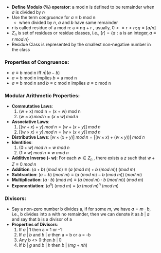 - **Define Modulo (%) operator**: $\text {a mod n}$ is defined to be remainder when $a$ is divided by $n$
- Use the term *congruence* for $a \equiv \text {b mod n}$
	- when divided by $n$, $a$ and $b$ have same remainder
- $r$ is called residue of $\text {a mod n}$: $\text { a = nq + r}$ , usually, $0 <= r < n; q = [a/n]$
- $Z_n$ is set of residues or residue classes, i.e., $[r]=\{a : \text {a is an integer}, a \equiv r\;mod\;n\}$
- Residue Class is represented by the smallest non-negative number in the class

### **Properties of Congruence**:
- $a \equiv \text {b mod n}$ iff $n | (a - b)$
- $a \equiv \text {b mod n}$ implies $b \equiv \text {a mod n}$
- $a \equiv \text {b mod n}$ and $b \equiv \text {c mod n}$ implies $a \equiv \text {c mod n}$

### **Modular Arithmetic Properties**:
- **Commutative Laws**:
	1. $\text {(w + x) mod n} = \text {(x + w) mod n}$
	2. $(w \times x)\,mod\,n = (x \times w)\,mod\,n$
- **Associative Laws**:
	1. $[(w + x) + y]\;mod\;n = [w + (x + y)]\;mod\;n$
	2. $[(w \times x) \times y]\;mod\;n = [w \times (x \times y)]\;mod\;n$
- **Distributive Laws**: $[w \times (x + y)]\;mod\;n = [(w \times x) + (w \times y))]\;mod\;n$
- **Identities**:
	1. $(0 + w)\;mod\;n = w\;mod\;n$
	2. $(1 \times w)\;mod\;n = w\;mod\;n$
- **Additive Inverse (- w)**: For each  $w \in Z_n$ , there exists a $z$ such that $w + Z \equiv 0\;mod\;n$
- **Addition**: $(a + b)\;(mod\;m) \equiv (a\;(mod\;m) + b\;(mod\;m))\;(mod\;m)$
- **Subtraction**: $(a - b)\;(mod\;m) \equiv (a\;(mod\;m) - b\;(mod\;m))\;(mod\;m)$
- **Multiplication**: $(a \cdot b)\;(mod\;m) \equiv (a\;(mod\;m) \cdot b\;(mod\;m))\;(mod\;m)$
- **Exponentiation**: $(a^n)\;(mod\;m) \equiv (a\;(mod\;m)^n\;(mod\;m)$

### **Divisors**:
- Say a non-zero number b divides a, if for some $m$, we have $a = m \cdot b$, i.e., b divides into a with no remainder, then we can denote it as $b\;\vert\;a$ and say that b is a divisor of a
- **Properties of Divisors**:
	1. If $a\;\vert\;1$ then a = 1 or -1
	2. If $a\;\vert\;b$ and $b\;\vert\;a$ then a = b or a = -b
	3. Any b <> 0 then $b\;\vert\;0$
	4. If $b\;\vert\;g$ and $b\;\vert\;h$ then $b\;\vert\;(mg + nh)$

